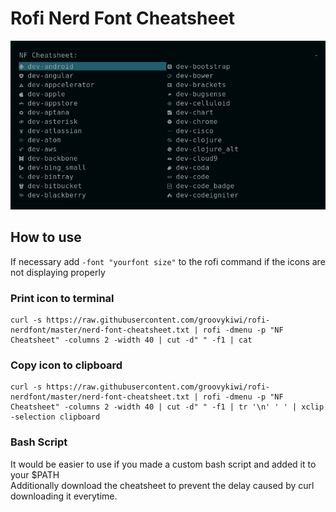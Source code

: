# Rofi Nerd Font Cheatsheet
![Picture](https://github.com/groovykiwi/rofi-nerdfont/blob/master/rofi.png)
## How to use
If necessary add `-font "yourfont size"` to the rofi command if the icons are not displaying properly  

### Print icon to terminal
```
curl -s https://raw.githubusercontent.com/groovykiwi/rofi-nerdfont/master/nerd-font-cheatsheet.txt | rofi -dmenu -p "NF Cheatsheet" -columns 2 -width 40 | cut -d" " -f1 | cat
```

### Copy icon to clipboard
```
curl -s https://raw.githubusercontent.com/groovykiwi/rofi-nerdfont/master/nerd-font-cheatsheet.txt | rofi -dmenu -p "NF Cheatsheet" -columns 2 -width 40 | cut -d" " -f1 | tr '\n' ' ' | xclip -selection clipboard
```

### Bash Script
It would be easier to use if you made a custom bash script and added it to your $PATH  
Additionally download the cheatsheet to prevent the delay caused by curl downloading it everytime. 
